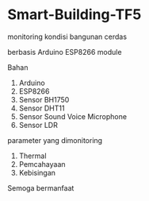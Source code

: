 # Smart-Building-TF5
monitoring kondisi bangunan cerdas

berbasis Arduino ESP8266 module

Bahan
1. Arduino
2. ESP8266
3. Sensor BH1750
4. Sensor DHT11
5. Sensor Sound Voice Microphone
6. Sensor LDR

parameter yang dimonitoring
1. Thermal
2. Pemcahayaan
3. Kebisingan

Semoga bermanfaat
